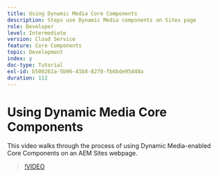 ```yaml
---
title: Using Dynamic Media Core Components
description: Steps use Dynamic Media components on Sites page
role: Developer
level: Intermediate
version: Cloud Service
feature: Core Components
topic: Development
index: y
doc-type: Tutorial
exl-id: b500261a-5b96-41b8-8270-fb6bde95d48a
duration: 112
---
```

# Using Dynamic Media Core Components

This video walks through the process of using Dynamic Media-enabled Core Components on an AEM Sites webpage.

>[!VIDEO](https://video.tv.adobe.com/v/335461?quality=12&learn=on)
